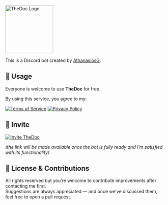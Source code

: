 <img src="https://github.com/user-attachments/assets/3f4b46df-3817-4e3f-92a8-d32d91e1a336" width="150" alt="TheDoc Logo">

This is a Discord bot created by [AthanasiosG](https://github.com/AthanasiosG).

## 🚀 Usage
Everyone is welcome to use **TheDoc** for free.  

By using this service, you agree to my:  

[![Terms of Service](https://img.shields.io/badge/Terms%20of%20Service-5865F2?style=for-the-badge)](https://athanasiosg.github.io/TheDoc/terms.html)
[![Privacy Policy](https://img.shields.io/badge/Privacy%20Policy-5865F2?style=for-the-badge)](https://athanasiosg.github.io/TheDoc/privacy.html)

## 🔗 Invite
[![Invite TheDoc](https://img.shields.io/badge/Invite-Link-lightgrey?style=for-the-badge&logo=discord&logoColor=white)](#)  

*(the link will be made available once the bot is fully ready and I’m satisfied with its functionality)*  

## 📜 License & Contributions
All rights reserved but you’re welcome to contribute improvements after contacting me first.  
Suggestions are always appreciated — and once we’ve discussed them, feel free to open a pull request.
